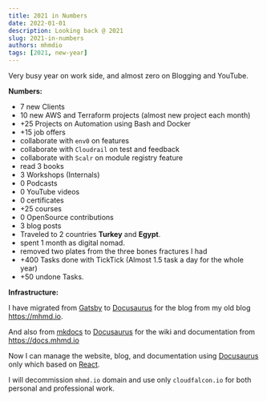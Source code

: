 ```yaml
---
title: 2021 in Numbers
date: 2022-01-01
description: Looking back @ 2021
slug: 2021-in-numbers
authors: mhmdio
tags: [2021, new-year]
---
```


Very busy year on work side, and almost zero on Blogging and YouTube.
<!--truncate-->

**Numbers:**

- 7 new Clients
- 10 new AWS and Terraform projects (almost new project each month)
- +25 Projects on Automation using Bash and Docker
- +15 job offers
- collaborate with `env0` on features
- collaborate with `Cloudrail` on test and feedback
- collaborate with `Scalr` on module registry feature
- read 3 books
- 3 Workshops (Internals)
- 0 Podcasts
- 0 YouTube videos
- 0 certificates
- +25 courses
- 0 OpenSource contributions
- 3 blog posts
- Traveled to 2 countries **Turkey** and **Egypt**.
- spent 1 month as digital nomad.
- removed two plates from the three bones fractures I had
- +400 Tasks done with TickTick (Almost 1.5 task a day for the whole year)
- +50 undone Tasks.

**Infrastructure:**

I have migrated from [Gatsby](https://www.gatsbyjs.com/) to [Docusaurus](https://docusaurus.io/) for the blog from my old blog <https://mhmd.io>.

And also from [mkdocs](https://www.mkdocs.org/) to [Docusaurus](https://docusaurus.io/) for the wiki and documentation from <https://docs.mhmd.io>

Now I can manage the website, blog, and documentation using [Docusaurus](https://docusaurus.io/) only which based on [React](https://reactjs.org/).

I will decommission `mhmd.io` domain and use only `cloudfalcon.io` for both personal and professional work.
